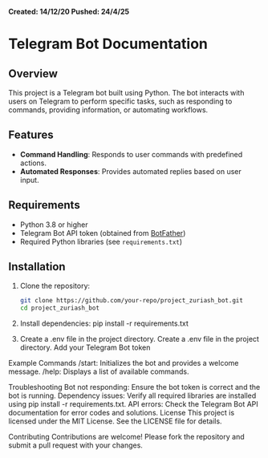 **Created: 14/12/20
Pushed: 24/4/25**

# Telegram Bot Documentation

## Overview
This project is a Telegram bot built using Python. The bot interacts with users on Telegram to perform specific tasks, such as responding to commands, providing information, or automating workflows.

## Features
- **Command Handling**: Responds to user commands with predefined actions.
- **Automated Responses**: Provides automated replies based on user input.

## Requirements
- Python 3.8 or higher
- Telegram Bot API token (obtained from [BotFather](https://core.telegram.org/bots#botfather))
- Required Python libraries (see `requirements.txt`)

## Installation
1. Clone the repository:
   ```bash
   git clone https://github.com/your-repo/project_zuriash_bot.git
   cd project_zuriash_bot
   
2. Install dependencies:
pip install -r requirements.txt

3. Create a .env file in the project directory.
Create a .env file in the project directory.
Add your Telegram Bot token


Example Commands
/start: Initializes the bot and provides a welcome message.
/help: Displays a list of available commands.

Troubleshooting
Bot not responding: Ensure the bot token is correct and the bot is running.
Dependency issues: Verify all required libraries are installed using pip install -r requirements.txt.
API errors: Check the Telegram Bot API documentation for error codes and solutions.
License
This project is licensed under the MIT License. See the LICENSE file for details.

Contributing
Contributions are welcome! Please fork the repository and submit a pull request with your changes.